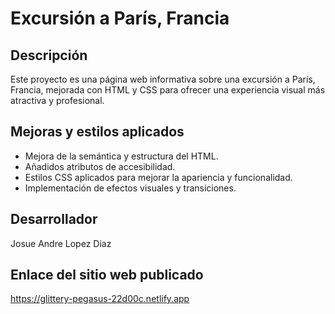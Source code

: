 # Excursión a París, Francia

## Descripción

Este proyecto es una página web informativa sobre una excursión a París, Francia, mejorada con HTML y CSS para ofrecer una experiencia visual más atractiva y profesional.

## Mejoras y estilos aplicados

- Mejora de la semántica y estructura del HTML.
- Añadidos atributos de accesibilidad.
- Estilos CSS aplicados para mejorar la apariencia y funcionalidad.
- Implementación de efectos visuales y transiciones.

## Desarrollador

Josue Andre Lopez Diaz

## Enlace del sitio web publicado

https://glittery-pegasus-22d00c.netlify.app
